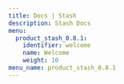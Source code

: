 ```yaml
---
title: Docs | Stash
description: Stash Docs
menu:
  product_stash_0.8.1:
    identifier: welcome
    name: Welcome
    weight: 10
menu_name: product_stash_0.8.1
---
```



